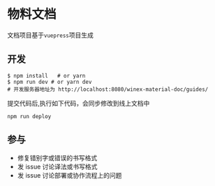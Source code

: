 # 物料文档

文档项目基于`vuepress`项目生成

## 开发

```
$ npm install   # or yarn
$ npm run dev # or yarn dev
# 开发服务器地址为 http://localhost:8080/winex-material-doc/guides/
```

提交代码后,执行如下代码，会同步修改到线上文档中

```
npm run deploy
```

## 参与

- 修复错别字或错误的书写格式
- 发 issue 讨论译法或书写格式
- 发 issue 讨论部署或协作流程上的问题
